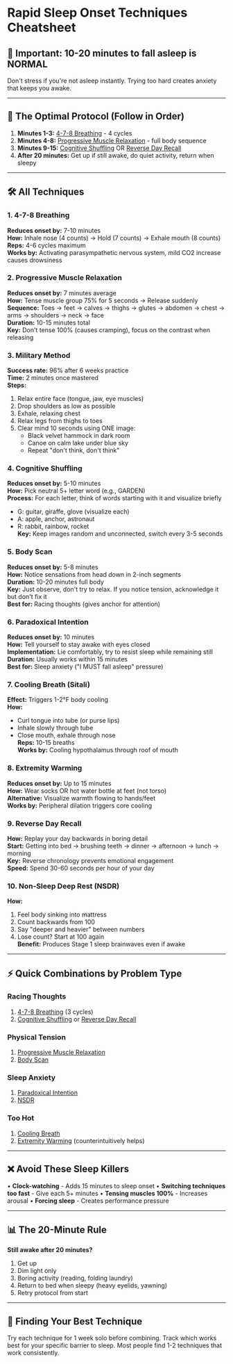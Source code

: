 # Rapid Sleep Onset Techniques Cheatsheet

## 📌 Important: 10-20 minutes to fall asleep is NORMAL
Don't stress if you're not asleep instantly. Trying too hard creates anxiety that keeps you awake.

---

## 🎯 The Optimal Protocol (Follow in Order)

1. **Minutes 1-3:** [4-7-8 Breathing](#1-4-7-8-breathing) - 4 cycles
2. **Minutes 4-8:** [Progressive Muscle Relaxation](#2-progressive-muscle-relaxation) - full body sequence
3. **Minutes 9-15:** [Cognitive Shuffling](#4-cognitive-shuffling) OR [Reverse Day Recall](#9-reverse-day-recall)
4. **After 20 minutes:** Get up if still awake, do quiet activity, return when sleepy

---

## 🛠️ All Techniques

### 1. 4-7-8 Breathing
**Reduces onset by:** 7-10 minutes  
**How:** Inhale nose (4 counts) → Hold (7 counts) → Exhale mouth (8 counts)  
**Reps:** 4-6 cycles maximum  
**Works by:** Activating parasympathetic nervous system, mild CO2 increase causes drowsiness

### 2. Progressive Muscle Relaxation
**Reduces onset by:** 7 minutes average  
**How:** Tense muscle group 75% for 5 seconds → Release suddenly  
**Sequence:** Toes → feet → calves → thighs → glutes → abdomen → chest → arms → shoulders → neck → face  
**Duration:** 10-15 minutes total  
**Key:** Don't tense 100% (causes cramping), focus on the contrast when releasing

### 3. Military Method
**Success rate:** 96% after 6 weeks practice  
**Time:** 2 minutes once mastered  
**Steps:**
1. Relax entire face (tongue, jaw, eye muscles)
2. Drop shoulders as low as possible
3. Exhale, relaxing chest
4. Relax legs from thighs to toes
5. Clear mind 10 seconds using ONE image:
   - Black velvet hammock in dark room
   - Canoe on calm lake under blue sky
   - Repeat "don't think, don't think"

### 4. Cognitive Shuffling
**Reduces onset by:** 5-10 minutes  
**How:** Pick neutral 5+ letter word (e.g., GARDEN)  
**Process:** For each letter, think of words starting with it and visualize briefly  
- G: guitar, giraffe, glove (visualize each)
- A: apple, anchor, astronaut
- R: rabbit, rainbow, rocket  
**Key:** Keep images random and unconnected, switch every 3-5 seconds

### 5. Body Scan
**Reduces onset by:** 5-8 minutes  
**How:** Notice sensations from head down in 2-inch segments  
**Duration:** 10-20 minutes full body  
**Key:** Just observe, don't try to relax. If you notice tension, acknowledge it but don't fix it  
**Best for:** Racing thoughts (gives anchor for attention)

### 6. Paradoxical Intention
**Reduces onset by:** 10 minutes  
**How:** Tell yourself to stay awake with eyes closed  
**Implementation:** Lie comfortably, try to resist sleep while remaining still  
**Duration:** Usually works within 15 minutes  
**Best for:** Sleep anxiety ("I MUST fall asleep" pressure)

### 7. Cooling Breath (Sitali)
**Effect:** Triggers 1-2°F body cooling  
**How:** 
- Curl tongue into tube (or purse lips)
- Inhale slowly through tube
- Close mouth, exhale through nose  
**Reps:** 10-15 breaths  
**Works by:** Cooling hypothalamus through roof of mouth

### 8. Extremity Warming
**Reduces onset by:** Up to 15 minutes  
**How:** Wear socks OR hot water bottle at feet (not torso)  
**Alternative:** Visualize warmth flowing to hands/feet  
**Works by:** Peripheral dilation triggers core cooling

### 9. Reverse Day Recall
**How:** Replay your day backwards in boring detail  
**Start:** Getting into bed → brushing teeth → dinner → afternoon → lunch → morning  
**Key:** Reverse chronology prevents emotional engagement  
**Speed:** Spend 30-60 seconds per hour of your day

### 10. Non-Sleep Deep Rest (NSDR)
**How:** 
1. Feel body sinking into mattress
2. Count backwards from 100
3. Say "deeper and heavier" between numbers
4. Lose count? Start at 100 again  
**Benefit:** Produces Stage 1 sleep brainwaves even if awake

---

## ⚡ Quick Combinations by Problem Type

### Racing Thoughts
1. [4-7-8 Breathing](#1-4-7-8-breathing) (3 cycles)
2. [Cognitive Shuffling](#4-cognitive-shuffling) or [Reverse Day Recall](#9-reverse-day-recall)

### Physical Tension
1. [Progressive Muscle Relaxation](#2-progressive-muscle-relaxation)
2. [Body Scan](#5-body-scan)

### Sleep Anxiety
1. [Paradoxical Intention](#6-paradoxical-intention)
2. [NSDR](#10-non-sleep-deep-rest)

### Too Hot
1. [Cooling Breath](#7-cooling-breath)
2. [Extremity Warming](#8-extremity-warming) (counterintuitively helps)

---

## ❌ Avoid These Sleep Killers

• **Clock-watching** - Adds 15 minutes to sleep onset
• **Switching techniques too fast** - Give each 5+ minutes
• **Tensing muscles 100%** - Increases arousal
• **Forcing sleep** - Creates performance pressure

---

## 📊 The 20-Minute Rule

**Still awake after 20 minutes?**
1. Get up
2. Dim light only
3. Boring activity (reading, folding laundry)
4. Return to bed when sleepy (heavy eyelids, yawning)
5. Retry protocol from start

---

## 🔬 Finding Your Best Technique

Try each technique for 1 week solo before combining. Track which works best for your specific barrier to sleep. Most people find 1-2 techniques that work consistently.

